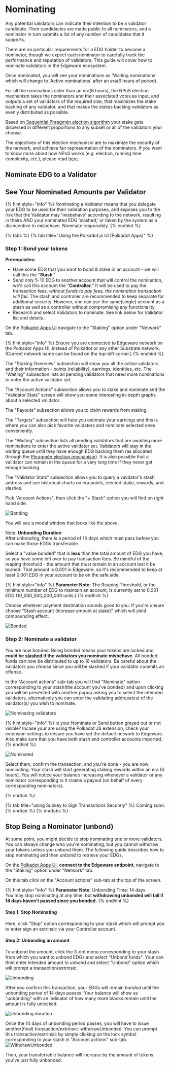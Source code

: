 # Nominating

Any potential validators can indicate their intention to be a validator candidate. Their candidacies are made public to all nominators, and a nominator in turn submits a list of any number of candidates that it supports.

There are no particular requirements for a EDG holder to become a nominator, though we expect each nominator to carefully track the performance and reputation of validators. This guide will cover how to nominate validators in the Edgeware ecosystem.

Once nominated, you will see your nominations as 'Waiting nominations' which will change to 'Active nominations' after an era\(6 hours of period\).

For all the nominations older than an era\(6 hours\), the NPoS election mechanism takes the nominators and their associated votes as input, and outputs a set of validators of the required size, that maximizes the stake backing of any validator, and that makes the stakes backing validators as evenly distributed as possible.

Based on [Sequential Phragmén election algorithm](https://wiki.polkadot.network/docs/en/learn-phragmen) your stake gets dispersed in different proportions to any subset or all of the validators your choose.

The objectives of this election mechanism are to maximize the security of the network, and achieve fair representation of the nominators. If you want to know more about how NPoS works \(e.g. election, running time complexity, etc.\), please read [here](http://research.web3.foundation/en/latest/polkadot/NPoS/).

## Nominate EDG to a Validator

## See Your Nominated Amounts per Validator

{% hint style="info" %}
Nominating a Validator means that you delegate your EDG to be used for their validation purposes, and exposes you to the risk that the Validator may 'misbehave' according to the network, resulting in theirs AND your nominated EDG 'slashed,' or taken by the system as a disincentive to misbehave. Nominate responsibly.
{% endhint %}

{% tabs %}
{% tab title="Using the Polkadot.js UI \(Polkadot Apps\)" %}
### Step 1: Bond your tokens <a id="step-1-bond-your-tokens"></a>

**Prerequisites:**

* Have some EDG that you want to bond & stake in an account - we will call this the "**Stash**."
* Send only 5-10 EDG to another account that will control the nomination, we'll call this account the "**Controller.**" It will be used to pay the transaction fees, _without funds to pay fees, the nomination transaction will fail._ The stash and controller are recommended to keep separate for additional security. However, one can use the same(single) account as a stash as well as a controller without compromising any functionality.
* Research and select Validators to nominate. See link below for Validator list and details.

On the [Polkadot Apps UI](https://polkadot.js.org/apps/?rpc=wss%3A%2F%2Fmainnet4.edgewa.re#/) navigate to the "Staking" option under "Network" tab.

{% hint style="info" %}
Ensure you are connected to Edgeware network on the Polkadot Apps UI, instead of Polkadot or any other Substrate network. \(Current network name can be found on the top-left corner.\)
{% endhint %}

The "Staking Overview" subsection will show you all the active validators and their information - points \(reliability\), earnings, identities, etc. The "Waiting" subsection lists all pending validators that need more nominations to enter the active validator set.

The "Account Actions" subsection allows you to stake and nominate and the "Validator Stats" screen will show you some interesting in-depth graphs about a selected validator.

The "Payouts" subsection allows you to claim rewards from staking.

The "Targets" subsection will help you estimate your earnings and this is where you can also pick favorite validators and nominate selected ones conveniently.

The "Waiting" subsection lists all pending validators that are awaiting more nominations to enter the active validator set. Validators will stay in the waiting queue until they have enough EDG backing them \(as allocated through the [Phragmén election mechanism](https://wiki.polkadot.network/docs/en/learn-phragmen)\). It is also possible that a validator can remain in the queue for a very long time if they never get enough backing.

The "Validator Stats" subsection allows you to query a validator's stash address and see historical charts on era points, elected stake, rewards, and slashes.

Pick "Account Actions", then click the "+ Stash" option you will find on right hand side.

![Bonding](https://raw.githubusercontent.com/hicommonwealth/edgeware-documentation/img-updates/docs/edgeware-runtime/staking/assets/images/nominating_1.jpg)

You will see a modal window that looks like the above.

Note: **Unbonding Duration**  
After unbonding, there is a period of 14 days which must pass before you can make those EDGs transferable.

Select a "value bonded" that is **less** than the total amount of EDG you have, so you have some left over to pay transaction fees. Be mindful of the reaping threshold - the amount that must remain in an account lest it be burned. That amount is 0.001 in Edgeware, so it's recommended to keep at least 0.001 EDG in your account to be on the safe side.

{% hint style="info" %}
**Parameter Note:** The Reaping Threshold, or the minimum number of EDG to maintain an account, is currently set to 0.001 EDG \(10\_000\_000\_000\_000 units.\)
{% endhint %}

Choose whatever payment destination sounds good to you. If you're unsure choose "Stash account \(increase amount at stake\)" which will yield compounding effect.

![Bonded](https://raw.githubusercontent.com/hicommonwealth/edgeware-documentation/img-updates/docs/edgeware-runtime/staking/assets/images/nominating_2.jpg)

### Step 2: Nominate a validator

You are now bonded. Being bonded means your tokens are locked and **could be** [**slashed**](https://wiki.polkadot.network/docs/en/learn-staking#slashing) **if the validators you nominate misbehave**. All bonded funds can now be distributed to up to 16 validators. Be careful about the validators you choose since you will be slashed if your validator commits an offense.

In the "Account actions" sub-tab you will find "Nominate" option corresponding to your stash\(the account you've bonded\) and upon clicking you will be presented with another popup asking you to select the intended validators, alternatively you can enter the validating address\(es\) of the validator\(s\) you wish to nominate.

![Nominating validators](https://raw.githubusercontent.com/hicommonwealth/edgeware-documentation/img-updates/docs/edgeware-runtime/staking/assets/images/nominating_3.jpg)

{% hint style="info" %}
Is your Nominate or Send button greyed out or not visible? Incase your are using the Polkadot JS extension, check your extension settings to ensure you have set the default network to Edgeware. Also make sure that you have both stash and controller accounts imported.
{% endhint %}

![Nominated](https://raw.githubusercontent.com/hicommonwealth/edgeware-documentation/img-updates/docs/edgeware-runtime/staking/assets/images/nominating_4.jpg)

Select them, confirm the transaction, and you're done - you are now nominating. Your stash will start generating staking rewards within an era \(6 hours\). You will notice your balance increasing whenever a validator or any nominator corresponding to it claims a payout \(on behalf of every corresponding nominators\).

{% endtab %}

{% tab title="using Subkey to Sign Transactions Securely" %}
Coming soon.
{% endtab %}
{% endtabs %}

## Stop Being a Nominator \(unbond\)

At some point, you might decide to stop nominating one or more validators. You can always change who you're nominating, but you cannot withdraw your tokens unless you unbond them.
The following guide describes how to stop nominating and then unbond to retrieve your EDGs.

On the [Polkadot Apps UI](https://polkadot.js.org/apps/?rpc=wss%3A%2F%2Fmainnet4.edgewa.re#/), **connect to the Edgeware endpoint**, navigate to the "Staking" option under "Network" tab.

On this tab click on the "Account actions" sub-tab at the top of the screen.

{% hint style="info" %}
**Parameter Note:** Unbonding Time: 14 days  
You may stop nominating at any time, but **withdrawing unbonded will fail if 14 days haven't passed since you bonded.**
{% endhint %}

#### Step 1: Stop Nominating

Here, click "Stop" option corresponding to your stash which will prompt you to enter sign an extrinsic via your Controller account.

#### Step 2: Unbonding an amount

To unbond the amount, click the 3-dot menu corresponding to your stash from which you want to unbond EDGs and select "Unbond funds". Your can then enter intended amount to unbond and select "Unbond" option which will prompt a transaction/extrinsic.

![Unbonding](https://raw.githubusercontent.com/hicommonwealth/edgeware-documentation/img-updates/docs/edgeware-runtime/staking/assets/images/nominating_5.png)

After you confirm this transaction, your EDGs will remain _bonded_ until the unbonding period of 14 days passes. Your balance will show as "unbonding" with an indicator of how many more blocks remain until the amount is fully unlocked.

![Unbonding duration](https://raw.githubusercontent.com/hicommonwealth/edgeware-documentation/img-updates/docs/edgeware-runtime/staking/assets/images/nominating_6.png)

Once the 14 days of unbonding period passes, you will have to issue another\(final\) transaction/extrinsic: withdrawUnbonded. You can prompt this transaction/extrinsic by simply clicking on the lock symbol corresponding to your stash in "Account actions" sub-tab. ![WithdrawUnbonded](https://raw.githubusercontent.com/hicommonwealth/edgeware-documentation/img-updates/docs/edgeware-runtime/staking/assets/images/nominating_7_1.jpg)

Then, your transferrable balance will increase by the amount of tokens you've just fully unbonded.
